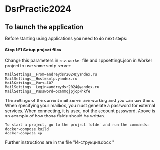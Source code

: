# DsrPractic2024

## To launch the application

Before starting using applications you need to do next steps:

#### Step №1 Setup project files

Change this parameters in  `env.worker` file and appsettings.json in Worker project to use some smtp server:

```
MailSettings__From=andreydsr2024@yandex.ru
MailSettings__Host=smtp.yandex.ru
MailSettings__Port=587
MailSettings__Login=andreydsr2024@yandex.ru
MailSettings__Password=ocammqjpjcpkhkfe
```
The settings of the current mail server are working and you can use them. When specifying your mailbox, you must generate a password for external services. When connecting, it is used, not the account password.
Above is an example of how those fields should be written.  

```
To start a project, go to the project folder and run the commands:
docker-compose build
docker-compose up
```
Further instructions are in the file "Инструкция.docx "
